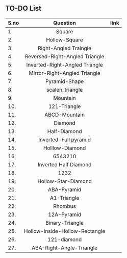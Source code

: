 ## TO-DO List

| S.no  | Question  |  link |
|---|:---:|---|
|  1. | Square  |   |
| 2.  | Hollow-Square  |   |
|   3.| Right-Angled Traingle  |   |
|  4. |  Reversed-Right-Angled Triangle |   |
|5.   |  Inverted-Right-Angled Triangle |   |
|  6. | Mirror-Right-Angled Triangle  |   |
| 7.  | Pyramid-Shape  |   |
| 8.  | scalen_triangle  |   |
| 9.  | Mountain  |   |
|  10. | 121-Triangle  |   |
|  11. | ABCD-Mountain  |   |
| 12.  | Diamond  |   |
| 13.  | Half-Diamond  |   |
|  14. |  Inverted-Full pyramid |   |
| 15. |Holllow-Diamond  |         |
|16.|6543210    |  |
| 17.|Inverted Half Diamond |   |
|18.| 1232  |  |
|19.| Hollow-Star-Diamond |  |
|20.|ABA-Pyramid| |
|21.|A1-Triangle| |
|22.|Rhombus| |
|23.|12A-Pyramid| |
|24.|Binary-Triangle|    |
|25.|Hollow-inside-Hollow-Rectangle| |
|26.|121-diamond|   |
|27.|ABA-Right-Angle-Triangle| |